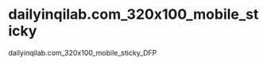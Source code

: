 # dailyinqilab.com_320x100_mobile_sticky

dailyinqilab.com_320x100_mobile_sticky_DFP

<iframe data-id="dailyinqilab.com_320x100_mobile_sticky_DFP" FRAMEBORDER="0" SCROLLING="no" MARGINHEIGHT="0"
        MARGINWIDTH="0" TOPMARGIN="0" LEFTMARGIN="0" width="320" height="100"></iframe>
<script>
    (function () {
        var size='320x100',
            adunit = 'dailyinqilab.com_320x100_mobile_sticky_DFP',
            childNetworkId = '22682009765',
            xmlhttp = new XMLHttpRequest();xmlhttp.onreadystatechange = function(){if(xmlhttp.readyState==4 && xmlhttp.status==200){var es = document.querySelectorAll("[data-id='"+adunit+"']");var e = Array.from(es).filter(function(e) {return !e.hasAttribute("data-rendered")});if(e.length > 0){e.forEach(function(el){var iframe = el.contentWindow.document;iframe.open();iframe.write(xmlhttp.responseText);iframe.close();el.setAttribute('data-rendered', true)})}}};var child=childNetworkId.trim()?','+childNetworkId.trim():'';xmlhttp.open("GET", 'https://pubads.g.doubleclick.net/gampad/adx?iu=/147246189'+child+'/'+adunit+'&sz='+encodeURI(size)+'&t=Placement_type%3Dserving&'+Date.now(), true);xmlhttp.send();})();
</script>
